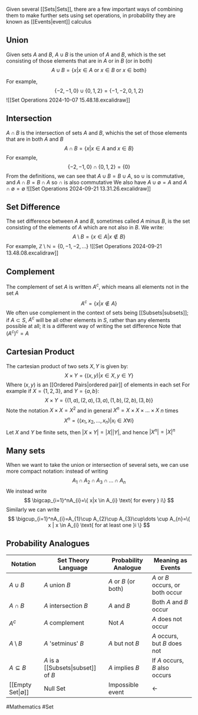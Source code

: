 Given several [[Sets|Sets]], there are a few important ways of combining them to make further sets using set operations, in probability they are known as [[Events|event]] calculus 
## Union
Given sets $A$ and $B$, $A\cup B$ is the union of $A$ and $B$, which is the set consisting of those elements that are in $A$ or in $B$ (or in both)
$$
A\cup B=\{ x|x\in A \text{ or }x\in B\text{ or }x\in \text{both} \}
$$

For example,
$$
\{ -2,-1,0 \}\cup \{ 0,1,2 \}=\{ -1,-2,0,1,2 \}
$$
![[Set Operations 2024-10-07 15.48.18.excalidraw]]
## Intersection
$A\cap B$ is the intersection of sets $A$ and $B$, whichis the set of those elements that are in both $A$ and $B$
$$
A\cap B=\{ x|x\in A\text{ and }x\in B \}
$$
For example,
$$
\{ -2,-1,0 \}\cap \{ 0,1,2 \}=\{ 0 \}
$$
From the definitions, we can see that $A\cup B=B\cup A$, so $\cup$ is commutative, and $A\cap B=B\cap A$ so $\cap$ is also commutative
We also have $A\cup \emptyset=A$ and $A\cap \emptyset=\emptyset$
![[Set Operations 2024-09-21 13.31.26.excalidraw]]
## Set Difference
The set difference between $A$ and $B$, sometimes called $A$ minus $B$, is the set consisting of the elements of $A$ which are not also in $B$. We write:
$$
A\setminus B=\{ x \in A|x \not\in B \}
$$
For example, $\mathbb{Z}\setminus \mathbb{N}=\{ 0,-1,-2,\dots \}$
![[Set Operations 2024-09-21 13.48.08.excalidraw]]
## Complement
The complement of set $A$ is written $A^c$, which means all elements not in the set $A$
$$
A^c=\{ x|x \not\in A \}
$$
We often use complement in the context of sets being [[Subsets|subsets]]; if $A\subset S$, $A^c$ will be all other elements in $S$, rather than any elements possible at all; it is a different way of writing the set difference
Note that $(A^c)^c=A$
## Cartesian Product
The cartesian product of two sets $X,Y$ is given by:
$$
X\times Y=\{ (x,y)|x\in X,y\in Y \}
$$
Where $(x,y)$ is an [[Ordered Pairs|ordered pair]] of elements in each set
For example if $X=\{ 1,2,3 \}$, and $Y=\{ a,b \}$:
$$
X\times Y=\{ (1,a),(2,a),(3,a),(1,b),(2,b),(3,b) \}
$$
Note the notation $X\times X=X^{2}$ and in general $X^{n}=X\times X\times \dots \times X$ $n$ times
$$
X^n=\{ (x_{1},x_{2},\dots,x_{n})|x_{i}\in X\forall i \}
$$
Let $X$ and $Y$ be finite sets, then $|X\times Y|=|X||Y|$, and hence $|X^{n}|=|X|^{n}$
## Many sets
When we want to take the union or intersection of several sets, we can use more compact notation: instead of writing
$$
A_{1}\cap A_{2}\cap A_{3}\cap\dots \cap A_{n}
$$
We instead write
$$
\bigcap_{i=1}^nA_{i}=\{ x|x \in A_{i} \text{ for every } i\}
$$
Similarly we can write
$$
\bigcup_{i=1}^nA_{i}=A_{1}\cup A_{2}\cup A_{3}\cup\dots \cup A_{n}=\{ x | x \in A_{i} \text{ for at least one }i \}
$$
## Probability Analogues

| Notation                   | Set Theory Language                 | Probability Analogue | Meaning as Events                |
| -------------------------- | ----------------------------------- | -------------------- | -------------------------------- |
| $A\cup B$                  | $A$ union $B$                       | $A$ or $B$ (or both) | $A$ or $B$ occurs, or both occur |
| $A\cap B$                  | $A$ intersection $B$                | $A$ and $B$          | Both $A$ and $B$ occur           |
| $A^c$                      | $A$ complement                      | Not $A$              | $A$ does not occur               |
| $A\setminus B$             | $A$ 'setminus' $B$                  | $A$ but not $B$      | $A$ occurs, but $B$ does not     |
| $A\subseteq B$             | $A$ is a [[Subsets\|subset]] of $B$ | $A$ implies $B$      | If $A$ occurs, $B$ also occurs   |
| [[Empty Set\|$\emptyset$]] | Null Set                            | Impossible event     | <-                               |



#Mathematics #Set
